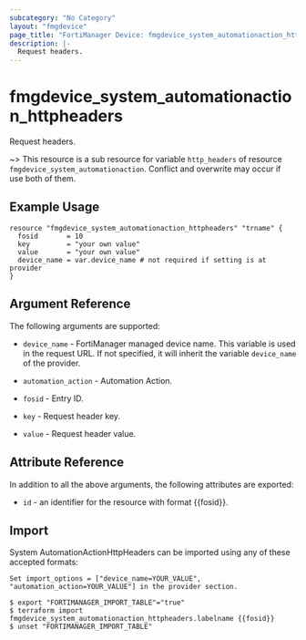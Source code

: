 ```yaml
---
subcategory: "No Category"
layout: "fmgdevice"
page_title: "FortiManager Device: fmgdevice_system_automationaction_httpheaders"
description: |-
  Request headers.
---
```


# fmgdevice_system_automationaction_httpheaders
Request headers.

~> This resource is a sub resource for variable `http_headers` of resource `fmgdevice_system_automationaction`. Conflict and overwrite may occur if use both of them.



## Example Usage

```hcl
resource "fmgdevice_system_automationaction_httpheaders" "trname" {
  fosid       = 10
  key         = "your own value"
  value       = "your own value"
  device_name = var.device_name # not required if setting is at provider
}
```

## Argument Reference


The following arguments are supported:

* `device_name` - FortiManager managed device name. This variable is used in the request URL. If not specified, it will inherit the variable `device_name` of the provider.
* `automation_action` - Automation Action.

* `fosid` - Entry ID.
* `key` - Request header key.
* `value` - Request header value.


## Attribute Reference

In addition to all the above arguments, the following attributes are exported:
* `id` - an identifier for the resource with format {{fosid}}.

## Import

System AutomationActionHttpHeaders can be imported using any of these accepted formats:
```
Set import_options = ["device_name=YOUR_VALUE", "automation_action=YOUR_VALUE"] in the provider section.

$ export "FORTIMANAGER_IMPORT_TABLE"="true"
$ terraform import fmgdevice_system_automationaction_httpheaders.labelname {{fosid}}
$ unset "FORTIMANAGER_IMPORT_TABLE"
```

